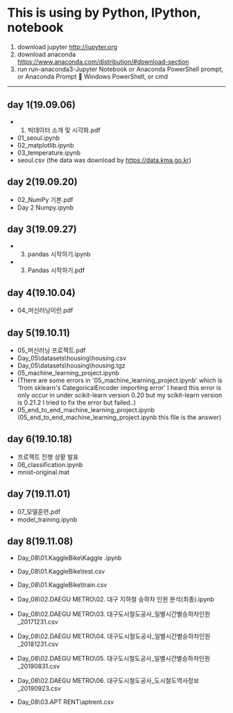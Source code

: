 ﻿This is using by Python, IPython, notebook
===============================
1. download jupyter
	http://jupyter.org
2. download anaconda
	https://www.anaconda.com/distribution/#download-section 
3. run
	run-anaconda3-Jupyter Notebook
or 	Anaconda PowerShell prompt, or  Anaconda Prompt  Windows PowerShell, or cmd

-------------------

## day 1(19.09.06)
* 01. 빅데이터 소개 및 시각화.pdf
* 01_seoul.ipynb
* 02_matplotlib.ipynb
* 03_temperature.ipynb
* seoul.csv  (the data was download by  https://data.kma.go.kr)

## day 2(19.09.20)
* 02_NumPy 기본.pdf
* Day 2 Numpy.ipynb

## day 3(19.09.27)
* 03. pandas 시작하기.ipynb
* 03. Pandas 시작하기.pdf

## day 4(19.10.04)
* 04_머신러닝이란.pdf

## day 5(19.10.11)
* 05_머신러닝 프로젝트.pdf
* Day_05\datasets\housing\housing.csv
* Day_05\datasets\housing\housing.tgz
* 05_machine_learning_project.ipynb
* (There are some errors in '05_machine_learning_project.ipynb'
 which is 'from sklearn's CategoricalEncoder importing error'
 I heard this error is only occur in under scikit-learn version 0.20
 but my scikit-learn version is 0.21.2
 I tried to fix the error but failed..)
* 05_end_to_end_machine_learning_project.ipynb
(05_end_to_end_machine_learning_project.ipynb this file is the answer)

## day 6(19.10.18)
* 프로젝트 진행 상황 발표
* 06_classification.ipynb
* mnist-original.mat

## day 7(19.11.01)
* 07_모델훈련.pdf
* model_training.ipynb

## day 8(19.11.08)
* Day_08\01.KaggleBike\Kaggle .ipynb
* Day_08\01.KaggleBike\test.csv
* Day_08\01.KaggleBike\train.csv

* Day_08\02.DAEGU METRO\02. 대구 지하철 승하차 인원 분석(최종).ipynb
* Day_08\02.DAEGU METRO\03. 대구도시철도공사_일별시간별승하차인원_20171231.csv
* Day_08\02.DAEGU METRO\04. 대구도시철도공사_일별시간별승하차인원_20181231.csv
* Day_08\02.DAEGU METRO\05. 대구도시철도공사_일별시간별승하차인원_20190831.csv
* Day_08\02.DAEGU METRO\06. 대구도시철도공사_도시철도역사정보_20190923.csv

* Day_08\03.APT RENT\aptrent.csv
